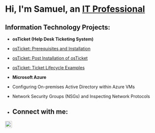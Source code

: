 <h1>Hi, I'm Samuel, an <a href="https://www.linkedin.com/in/samuel-brown-oleh-uma-14567521b/">IT Professional</a></h1>

<h2> Information Technology Projects:</h2>

- <b>osTicket (Help Desk Ticketing System)</b>
- [osTicket: Prerequisites and Installation](https://github.com/samuelbrownolehuma/osticket-prereqs)
- [osTicket: Post Installation of osTicket](https://github.com/user-attachments/assets/601cd64b-9ce7-4d89-9b2d-9ca79852b884)

- [osTicket: Ticket Lifecycle Examples](https://github.com/joshmadakorcc/ticket-lifecycle)

- <b>Microsoft Azure</b>
- Configuring On-premises Active Directory within Azure VMs
- Network Security Groups (NSGs) and Inspecting Network Protocols

- <h2>Connect with me:</h2>


[<img align="left" alt="Samue-brown-oleh-uma | LinkedIn" width="22px" src="https://cdn.jsdelivr.net/npm/simple-icons@v3/icons/linkedin.svg" />][linkedin]


 [linkedin]: https://www.linkedin.com/in/samuel-brown-oleh-uma-14567521b/
